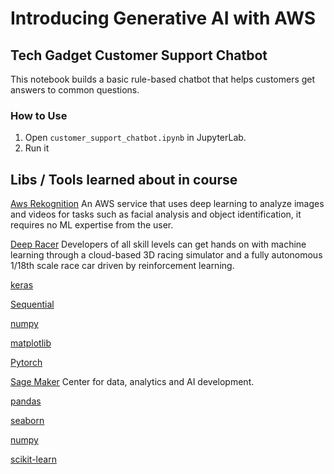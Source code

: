 # Introducing Generative AI with AWS

## Tech Gadget Customer Support Chatbot

This notebook builds a basic rule-based chatbot that helps customers get answers to common questions.

### How to Use

1. Open `customer_support_chatbot.ipynb` in JupyterLab.
2. Run it

## Libs / Tools learned about in course

[Aws Rekognition](https://aws.amazon.com/rekognition/) An AWS service that uses deep learning to analyze images and videos for tasks such as facial analysis and object identification, it requires no ML expertise from the user.

[Deep Racer](https://aws.amazon.com/deepracer/) Developers of all skill levels can get hands on with machine learning through a cloud-based 3D racing simulator and a fully autonomous 1/18th scale race car driven by reinforcement learning.

[keras](https://www.tensorflow.org/guide/keras)

[Sequential](https://www.tensorflow.org/guide/keras/sequential_model)

[numpy](https://numpy.org/doc/stable/reference/index.html#reference)

[matplotlib](https://matplotlib.org/stable/api/index.html)

[Pytorch](https://docs.pytorch.org/tutorials/beginner/introyt/introyt_index.html)

[Sage Maker](https://aws.amazon.com/sagemaker/) Center for data, analytics and AI development.

[pandas](https://pypi.org/project/pandas/)

[seaborn](https://seaborn.pydata.org/)

[numpy](https://pypi.org/project/numpy/)

[scikit-learn](https://scikit-learn.org/stable/)
